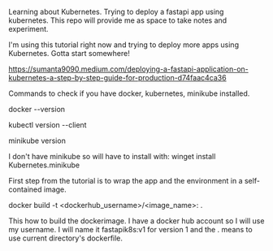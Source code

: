 Learning about Kubernetes. Trying to deploy a fastapi app using kubernetes. This repo will provide me as space to take notes and experiment.


I'm using this tutorial right now and trying to deploy more apps using Kubernetes. Gotta start somewhere!


https://sumanta9090.medium.com/deploying-a-fastapi-application-on-kubernetes-a-step-by-step-guide-for-production-d74faac4ca36


Commands to check if you have docker, kubernetes, minikube installed.

docker --version

kubectl version --client

minikube version


I don't have minikube so will have to install with: winget install Kubernetes.minikube



First step from the tutorial is to wrap the app and the environment in a self-contained image.




docker build -t <dockerhub_username>/<image_name>:<tag> .


This how to build the dockerimage. I have a docker hub account so I will use my username. I will name it fastapik8s:v1 for version 1 and the . means to use current directory's dockerfile.




